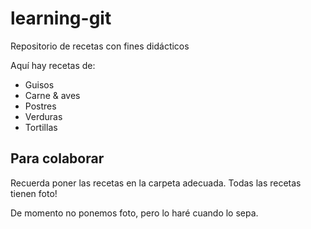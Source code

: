 ﻿# learning-git
Repositorio de recetas con fines didácticos

Aquí hay recetas de:

* Guisos
* Carne & aves
* Postres
* Verduras
* Tortillas

Para colaborar
--------------

Recuerda poner las recetas en la carpeta adecuada.
Todas las recetas tienen foto!

De momento no ponemos foto, pero lo haré cuando lo sepa.
